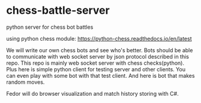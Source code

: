 # chess-battle-server
python server for chess bot battles

using python chess module: https://python-chess.readthedocs.io/en/latest

We will write our own chess bots and see who's better.
Bots should be able to communicate with web socket server by json protocol described in this repo.
This repo is mainly web socket server with chess checks(python).
Plus here is simple python client for testing server and other clients. You can even play with some bot with that test client.
And here is bot that makes random moves.

Fedor will do browser visualization and match history storing with C#.
